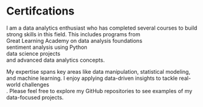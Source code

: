 # Certifcations
I am a data analytics enthusiast who has completed several courses to build strong skills in this field. This includes programs from
</br>Great Learning Academy on data analysis foundations</br> sentiment analysis using Python</br> data science projects</br> and advanced data analytics concepts.

My expertise spans key areas like data manipulation, statistical modeling, and machine learning. I enjoy applying data-driven insights to tackle real-world challenges</br>. Please feel free to explore my GitHub repositories to see examples of my data-focused projects.
